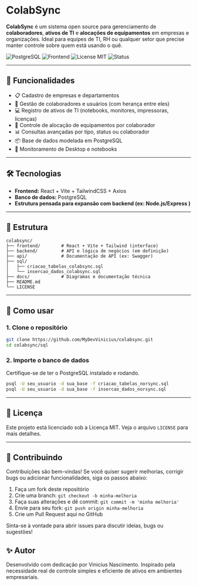 # ColabSync

**ColabSync** é um sistema open source para gerenciamento de **colaboradores**, **ativos de TI** e **alocações de equipamentos** em empresas e organizações. Ideal para equipes de TI, RH ou qualquer setor que precise manter controle sobre quem está usando o quê.

![PostgreSQL](https://img.shields.io/badge/database-PostgreSQL-blue)
![Frontend](https://img.shields.io/badge/frontend-React%20%2B%20Vite%20%2B%20Tailwind-blueviolet)
![License MIT](https://img.shields.io/badge/license-MIT-green)
![Status](https://img.shields.io/badge/status-em%20desenvolvimento-yellow)

---

## 🚀 Funcionalidades

- 📋 Cadastro de empresas e departamentos
- 👤 Gestão de colaboradores e usuários (com herança entre eles)
- 💻 Registro de ativos de TI (notebooks, monitores, impressoras, licenças)
- 🔄 Controle de alocação de equipamentos por colaborador
- 📊 Consultas avançadas por tipo, status ou colaborador
- 📦 Base de dados modelada em PostgreSQL
- 📲 Monitoramento de Desktop e notebooks

---

## 🛠️ Tecnologias

- **Frontend:** React + Vite + TailwindCSS + Axios
- **Banco de dados:** PostgreSQL
- **Estrutura pensada para expansão com backend (ex: Node.js/Express )**

---

## 📂 Estrutura

```
colabsync/
├── frontend/        # React + Vite + Tailwind (interface)
├── backend/         # API e lógica de negócios (em definição)
├── api/             # Documentação de API (ex: Swagger)
├── sql/
│   ├── criacao_tabelas_colabsync.sql
│   └── insercao_dados_colabsync.sql
├── docs/            # Diagramas e documentação técnica
├── README.md
└── LICENSE
```

---

## 🧪 Como usar

### 1. Clone o repositório

```bash
git clone https://github.com/MyDevVinicius/colabsync.git
cd colabsync/sql
```

### 2. Importe o banco de dados

Certifique-se de ter o PostgreSQL instalado e rodando.

```bash
psql -U seu_usuario -d sua_base -f criacao_tabelas_norsync.sql
psql -U seu_usuario -d sua_base -f insercao_dados_norsync.sql
```

---

## 📄 Licença

Este projeto está licenciado sob a Licença MIT. Veja o arquivo `LICENSE` para mais detalhes.

---

## 🤝 Contribuindo

Contribuições são bem-vindas! Se você quiser sugerir melhorias, corrigir bugs ou adicionar funcionalidades, siga os passos abaixo:

1. Faça um fork deste repositório
2. Crie uma branch: `git checkout -b minha-melhoria`
3. Faça suas alterações e dê commit: `git commit -m 'minha melhoria'`
4. Envie para seu fork: `git push origin minha-melhoria`
5. Crie um Pull Request aqui no GitHub

Sinta-se à vontade para abrir issues para discutir ideias, bugs ou sugestões!

## ✨ Autor

Desenvolvido com dedicação por Vinicius Nascimento. Inspirado pela necessidade real de controle simples e eficiente de ativos em ambientes empresariais.
